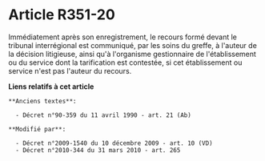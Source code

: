 # Article R351-20

Immédiatement après son enregistrement, le recours formé devant le tribunal interrégional est communiqué, par les soins du
greffe, à l'auteur de la décision litigieuse, ainsi qu'à l'organisme gestionnaire de l'établissement ou du service dont la
tarification est contestée, si cet établissement ou service n'est pas l'auteur du recours.

**Liens relatifs à cet article**

	**Anciens textes**:

	  - Décret n°90-359 du 11 avril 1990 - art. 21 (Ab)

	**Modifié par**:

	  - Décret n°2009-1540 du 10 décembre 2009 - art. 10 (VD)
	  - Décret n°2010-344 du 31 mars 2010 - art. 265
